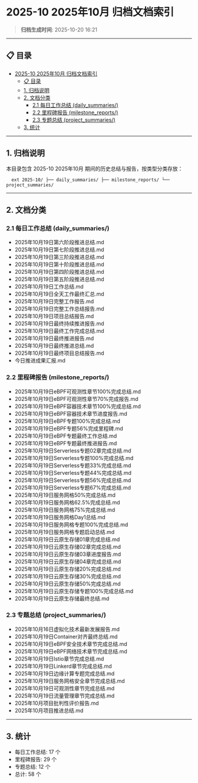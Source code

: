 ﻿# 2025-10 2025年10月 归档文档索引

> **归档生成时间**: 2025-10-20 16:21

---

## 📋 目录

- [2025-10 2025年10月 归档文档索引](#2025-10-2025年10月-归档文档索引)
  - [📋 目录](#-目录)
  - [1. 归档说明](#1-归档说明)
  - [2. 文档分类](#2-文档分类)
    - [2.1 每日工作总结 (daily_summaries/)](#21-每日工作总结-daily_summaries)
    - [2.2 里程碑报告 (milestone_reports/)](#22-里程碑报告-milestone_reports)
    - [2.3 专题总结 (project_summaries/)](#23-专题总结-project_summaries)
  - [3. 统计](#3-统计)
---

## 1. 归档说明

本目录包含 2025-10 2025年10月 期间的历史总结与报告，按类型分类存放：

`	ext
2025-10/
├── daily_summaries/
├── milestone_reports/
└── project_summaries/
`

---

## 2. 文档分类

### 2.1 每日工作总结 (daily_summaries/)

- 2025年10月19日第六阶段推进总结.md
- 2025年10月19日第七阶段推进总结.md
- 2025年10月19日第三阶段推进总结.md
- 2025年10月19日第十阶段推进总结.md
- 2025年10月19日第四阶段推进总结.md
- 2025年10月19日第五阶段推进总结.md
- 2025年10月19日工作总结.md
- 2025年10月19日全天工作最终汇总.md
- 2025年10月19日完整工作报告.md
- 2025年10月19日完整工作总结报告.md
- 2025年10月19日项目总结报告.md
- 2025年10月19日最终持续推进报告.md
- 2025年10月19日最终工作完成总结.md
- 2025年10月19日最终推进报告.md
- 2025年10月19日最终推进总结.md
- 2025年10月19日最终项目总结报告.md
- 今日推进成果汇报.md

### 2.2 里程碑报告 (milestone_reports/)

- 2025年10月19日eBPF可观测性章节100%完成总结.md
- 2025年10月19日eBPF可观测性章节70%完成报告.md
- 2025年10月19日eBPF容器技术章节100%完成总结.md
- 2025年10月19日eBPF容器技术章节进度报告.md
- 2025年10月19日eBPF专题100%完成总结.md
- 2025年10月19日eBPF专题56%完成里程碑.md
- 2025年10月19日eBPF专题最终工作总结.md
- 2025年10月19日eBPF专题最终推进报告.md
- 2025年10月19日Serverless专题02章完成总结.md
- 2025年10月19日Serverless专题100%完成总结.md
- 2025年10月19日Serverless专题33%完成总结.md
- 2025年10月19日Serverless专题44%完成总结.md
- 2025年10月19日Serverless专题56%完成总结.md
- 2025年10月19日Serverless专题67%完成总结.md
- 2025年10月19日服务网格50%完成总结.md
- 2025年10月19日服务网格62.5%完成总结.md
- 2025年10月19日服务网格75%完成总结.md
- 2025年10月19日服务网格Day1总结.md
- 2025年10月19日服务网格专题100%完成总结.md
- 2025年10月19日服务网格专题启动总结.md
- 2025年10月19日云原生存储01章完成总结.md
- 2025年10月19日云原生存储02章完成总结.md
- 2025年10月19日云原生存储03章进度报告.md
- 2025年10月19日云原生存储04章完成总结.md
- 2025年10月19日云原生存储20%完成总结.md
- 2025年10月19日云原生存储30%完成总结.md
- 2025年10月19日云原生存储50%完成总结.md
- 2025年10月19日云原生存储专题100%完成总结.md
- 2025年10月19日云原生存储最终总结.md

### 2.3 专题总结 (project_summaries/)

- 2025年10月16日虚拟化技术最新发展报告.md
- 2025年10月19日Container对齐最终总结.md
- 2025年10月19日eBPF安全技术章节完成总结.md
- 2025年10月19日eBPF网络技术章节完成总结.md
- 2025年10月19日Istio章节完成总结.md
- 2025年10月19日Linkerd章节完成总结.md
- 2025年10月19日边缘计算专题完成总结.md
- 2025年10月19日服务网格安全章节完成总结.md
- 2025年10月19日可观测性章节完成总结.md
- 2025年10月19日流量管理章节完成总结.md
- 2025年10月项目批判性评价报告.md
- 2025年10月项目推进总结.md

---

## 3. 统计

- 每日工作总结: 17 个
- 里程碑报告: 29 个
- 专题总结: 12 个
- 总计: 58 个
